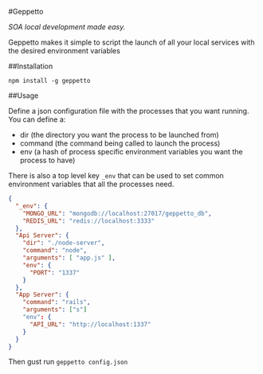 #Geppetto

*SOA local development made easy.*

Geppetto makes it simple to script the launch of all your local services with the desired environment variables

##Installation

`npm install -g geppetto`

##Usage

Define a json configuration file with the processes that you want running. You can define a:
- dir (the directory you want the process to be launched from)
- command (the command being called to launch the process)
- env (a hash of process specific environment variables you want the process to have)

There is also a top level key `_env` that can be used to set common environment variables that all the processes need.

```json
{
  "_env": {
    "MONGO_URL": "mongodb://localhost:27017/geppetto_db",
    "REDIS_URL": "redis://localhost:3333"
  },
  "Api Server": {
    "dir": "./node-server",
    "command": "node",
    "arguments": [ "app.js" ],
    "env": {
      "PORT": "1337"
    }
  },
  "App Server": {
    "command": "rails",
    "arguments": ["s"]
    "env": {
      "API_URL": "http://localhost:1337"
    }
  }
}
```

Then gust run `geppetto config.json`
